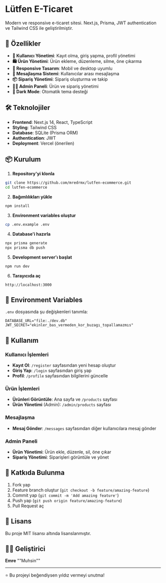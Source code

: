 # Lütfen E-Ticaret

Modern ve responsive e-ticaret sitesi. Next.js, Prisma, JWT authentication ve Tailwind CSS ile geliştirilmiştir.

## 🚀 Özellikler

- **🔐 Kullanıcı Yönetimi**: Kayıt olma, giriş yapma, profil yönetimi
- **🛍️ Ürün Yönetimi**: Ürün ekleme, düzenleme, silme, öne çıkarma
- **📱 Responsive Tasarım**: Mobil ve desktop uyumlu
- **💬 Mesajlaşma Sistemi**: Kullanıcılar arası mesajlaşma
- **📦 Sipariş Yönetimi**: Sipariş oluşturma ve takip
- **👨‍💼 Admin Paneli**: Ürün ve sipariş yönetimi
- **🌙 Dark Mode**: Otomatik tema desteği

## 🛠️ Teknolojiler

- **Frontend**: Next.js 14, React, TypeScript
- **Styling**: Tailwind CSS
- **Database**: SQLite (Prisma ORM)
- **Authentication**: JWT
- **Deployment**: Vercel (önerilen)

## 📦 Kurulum

1. **Repository'yi klonla**
```bash
git clone https://github.com/mredrmx/lutfen-ecommerce.git
cd lutfen-ecommerce
```

2. **Bağımlılıkları yükle**
```bash
npm install
```

3. **Environment variables oluştur**
```bash
cp .env.example .env
```

4. **Database'i hazırla**
```bash
npx prisma generate
npx prisma db push
```

5. **Development server'ı başlat**
```bash
npm run dev
```

6. **Tarayıcıda aç**
```
http://localhost:3000
```

## 🔧 Environment Variables

`.env` dosyasında şu değişkenleri tanımla:

```env
DATABASE_URL="file:./dev.db"
JWT_SECRET="ekinler_bas_vermeden_kor_buzagı_topallamazmıs"
```

## 📱 Kullanım

### Kullanıcı İşlemleri
- **Kayıt Ol**: `/register` sayfasından yeni hesap oluştur
- **Giriş Yap**: `/login` sayfasından giriş yap
- **Profil**: `/profile` sayfasından bilgilerini güncelle

### Ürün İşlemleri
- **Ürünleri Görüntüle**: Ana sayfa ve `/products` sayfası
- **Ürün Yönetimi** (Admin): `/admin/products` sayfası

### Mesajlaşma
- **Mesaj Gönder**: `/messages` sayfasından diğer kullanıcılara mesaj gönder

### Admin Paneli
- **Ürün Yönetimi**: Ürün ekle, düzenle, sil, öne çıkar
- **Sipariş Yönetimi**: Siparişleri görüntüle ve yönet


## 🤝 Katkıda Bulunma

1. Fork yap
2. Feature branch oluştur (`git checkout -b feature/amazing-feature`)
3. Commit yap (`git commit -m 'Add amazing feature'`)
4. Push yap (`git push origin feature/amazing-feature`)
5. Pull Request aç

## 📄 Lisans

Bu proje MIT lisansı altında lisanslanmıştır.

## 👨‍💻 Geliştirici

**Emre**
""Muhsin""

---

⭐ Bu projeyi beğendiysen yıldız vermeyi unutma!
